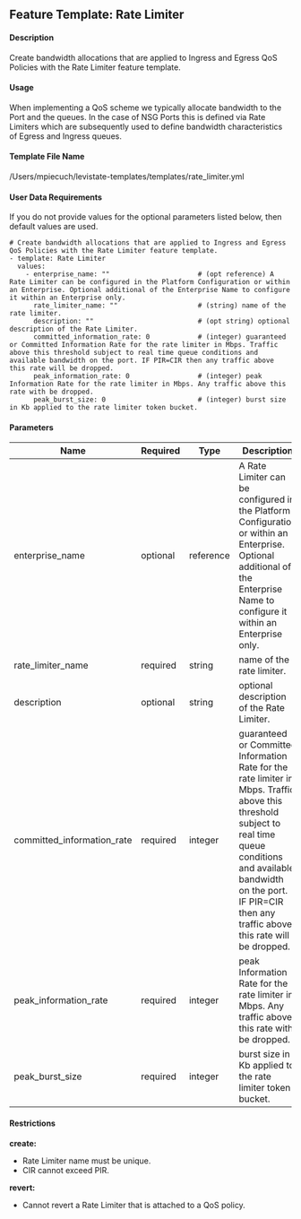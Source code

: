 ## Feature Template: Rate Limiter
#### Description
Create bandwidth allocations that are applied to Ingress and Egress QoS Policies with the Rate Limiter feature template.

#### Usage
When implementing a QoS scheme we typically allocate bandwidth to the Port and the queues. In the case of NSG Ports this is defined via Rate Limiters which are subsequently used to define bandwidth characteristics of Egress and Ingress queues.

#### Template File Name
/Users/mpiecuch/levistate-templates/templates/rate_limiter.yml

#### User Data Requirements
If you do not provide values for the optional parameters listed below, then default values are used.

```
# Create bandwidth allocations that are applied to Ingress and Egress QoS Policies with the Rate Limiter feature template.
- template: Rate Limiter
  values:
    - enterprise_name: ""                      # (opt reference) A Rate Limiter can be configured in the Platform Configuration or within an Enterprise. Optional additional of the Enterprise Name to configure it within an Enterprise only.
      rate_limiter_name: ""                    # (string) name of the rate limiter.
      description: ""                          # (opt string) optional description of the Rate Limiter.
      committed_information_rate: 0            # (integer) guaranteed or Committed Information Rate for the rate limiter in Mbps. Traffic above this threshold subject to real time queue conditions and available bandwidth on the port. IF PIR=CIR then any traffic above this rate will be dropped.
      peak_information_rate: 0                 # (integer) peak Information Rate for the rate limiter in Mbps. Any traffic above this rate with be dropped.
      peak_burst_size: 0                       # (integer) burst size in Kb applied to the rate limiter token bucket.

```

#### Parameters
Name | Required | Type | Description
---- | -------- | ---- | -----------
enterprise_name | optional | reference | A Rate Limiter can be configured in the Platform Configuration or within an Enterprise. Optional additional of the Enterprise Name to configure it within an Enterprise only.
rate_limiter_name | required | string | name of the rate limiter.
description | optional | string | optional description of the Rate Limiter.
committed_information_rate | required | integer | guaranteed or Committed Information Rate for the rate limiter in Mbps. Traffic above this threshold subject to real time queue conditions and available bandwidth on the port. IF PIR=CIR then any traffic above this rate will be dropped.
peak_information_rate | required | integer | peak Information Rate for the rate limiter in Mbps. Any traffic above this rate with be dropped.
peak_burst_size | required | integer | burst size in Kb applied to the rate limiter token bucket.


#### Restrictions
**create:**
* Rate Limiter name must be unique.
* CIR cannot exceed PIR.

**revert:**
* Cannot revert a Rate Limiter that is attached to a QoS policy.

